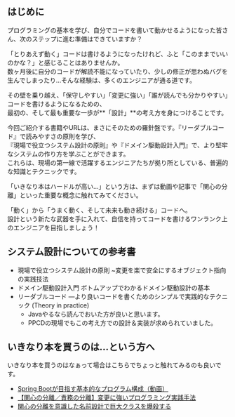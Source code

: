 ## はじめに

プログラミングの基本を学び、自分でコードを書いて動かせるようになった皆さん、次のステップに進む準備はできていますか？

「とりあえず動く」コードは書けるようになったけれど、ふと「このままでいいのかな？」と感じることはありませんか。  
数ヶ月後に自分のコードが解読不能になっていたり、少しの修正が思わぬバグを生んでしまったり…そんな経験は、多くのエンジニアが通る道です。

その壁を乗り越え、「保守しやすい」「変更に強い」「誰が読んでも分かりやすい」コードを書けるようになるための、  
最初の、そして最も重要な一歩が**「設計」**の考え方を身につけることです。

今回ご紹介する書籍やURLは、まさにそのための羅針盤です。『リーダブルコード』で読みやすさの原則を学び、  
『現場で役立つシステム設計の原則』や『ドメイン駆動設計入門』で、より堅牢なシステムの作り方を学ぶことができます。  
これらは、現場の第一線で活躍するエンジニアたちが拠り所としている、普遍的な知識とテクニックです。

「いきなり本はハードルが高い…」という方は、まずは動画や記事で「関心の分離」といった重要な概念に触れてみてください。  

「動く」から「うまく動く、そして未来も動き続ける」コードへ。  
設計という新たな武器を手に入れて、自信を持ってコードを書けるワンランク上のエンジニアを目指しましょう！

## システム設計についての参考書

-   現場で役立つシステム設計の原則 ~変更を楽で安全にするオブジェクト指向の実践技法
-   ドメイン駆動設計入門 ボトムアップでわかるドメイン駆動設計の基本
-   リーダブルコード ―より良いコードを書くためのシンプルで実践的なテクニック (Theory in practice)
    -   Javaやるなら読んでおいた方が良いと思います。
    -   PPCDの現場でもこの考え方での設計＆実装が求められていました。

## いきなり本を買うのは…という方へ

いきなり本を買うのはなぁって場合はこちらでちょっと触れてみるのも良いです。

-   [Spring Bootが目指す基本的なプログラム構成（動画）](https://stechup.co.jp/springboot_pgstructure/)
-   [【関心の分離／責務の分離】変更に強いプログラミング実践手法](https://docs.sakai-sc.co.jp/article/software-engineering/separation-of-concerns.html)
-   [関心の分離を意識した名前設計で巨大クラスを爆殺する](https://docs.sakai-sc.co.jp/article/software-engineering/separation-of-concerns.html)
